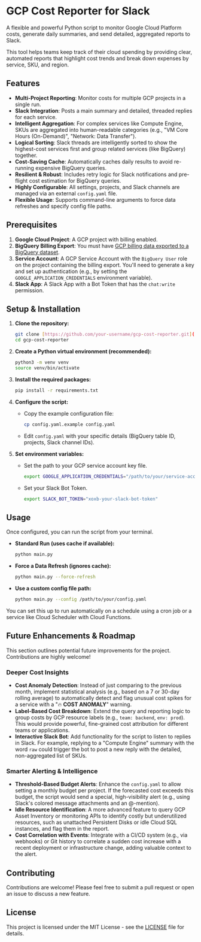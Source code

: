 # GCP Cost Reporter for Slack

A flexible and powerful Python script to monitor Google Cloud Platform costs, generate daily summaries, and send detailed, aggregated reports to Slack.

This tool helps teams keep track of their cloud spending by providing clear, automated reports that highlight cost trends and break down expenses by service, SKU, and region.

## Features

- **Multi-Project Reporting**: Monitor costs for multiple GCP projects in a single run.
- **Slack Integration**: Posts a main summary and detailed, threaded replies for each service.
- **Intelligent Aggregation**: For complex services like Compute Engine, SKUs are aggregated into human-readable categories (e.g., "VM Core Hours (On-Demand)", "Network: Data Transfer").
- **Logical Sorting**: Slack threads are intelligently sorted to show the highest-cost services first and group related services (like BigQuery) together.
- **Cost-Saving Cache**: Automatically caches daily results to avoid re-running expensive BigQuery queries.
- **Resilient & Robust**: Includes retry logic for Slack notifications and pre-flight cost estimation for BigQuery queries.
- **Highly Configurable**: All settings, projects, and Slack channels are managed via an external `config.yaml` file.
- **Flexible Usage**: Supports command-line arguments to force data refreshes and specify config file paths.

## Prerequisites

1.  **Google Cloud Project**: A GCP project with billing enabled.
2.  **BigQuery Billing Export**: You must have [GCP billing data exported to a BigQuery dataset](https://cloud.google.com/billing/docs/how-to/export-data-bigquery).
3.  **Service Account**: A GCP Service Account with the `BigQuery User` role on the project containing the billing export. You'll need to generate a key and set up authentication (e.g., by setting the `GOOGLE_APPLICATION_CREDENTIALS` environment variable).
4.  **Slack App**: A Slack App with a Bot Token that has the `chat:write` permission.

## Setup & Installation

1.  **Clone the repository:**
    ```bash
    git clone [https://github.com/your-username/gcp-cost-reporter.git](https://github.com/your-username/gcp-cost-reporter.git)
    cd gcp-cost-reporter
    ```

2.  **Create a Python virtual environment (recommended):**
    ```bash
    python3 -m venv venv
    source venv/bin/activate
    ```

3.  **Install the required packages:**
    ```bash
    pip install -r requirements.txt
    ```

4.  **Configure the script:**
    * Copy the example configuration file:
        ```bash
        cp config.yaml.example config.yaml
        ```
    * Edit `config.yaml` with your specific details (BigQuery table ID, projects, Slack channel IDs).

5.  **Set environment variables:**
    * Set the path to your GCP service account key file.
        ```bash
        export GOOGLE_APPLICATION_CREDENTIALS="/path/to/your/service-account-key.json"
        ```
    * Set your Slack Bot Token.
        ```bash
        export SLACK_BOT_TOKEN="xoxb-your-slack-bot-token"
        ```

## Usage

Once configured, you can run the script from your terminal.

* **Standard Run (uses cache if available):**
    ```bash
    python main.py
    ```

* **Force a Data Refresh (ignores cache):**
    ```bash
    python main.py --force-refresh
    ```

* **Use a custom config file path:**
    ```bash
    python main.py --config /path/to/your/config.yaml
    ```

You can set this up to run automatically on a schedule using a cron job or a service like Cloud Scheduler with Cloud Functions.

## Future Enhancements & Roadmap

This section outlines potential future improvements for the project. Contributions are highly welcome!

### Deeper Cost Insights

-   **Cost Anomaly Detection**: Instead of just comparing to the previous month, implement statistical analysis (e.g., based on a 7 or 30-day rolling average) to automatically detect and flag unusual cost spikes for a service with a "🔥 **COST ANOMALY**" warning.
-   **Label-Based Cost Breakdown**: Extend the query and reporting logic to group costs by GCP resource labels (e.g., `team: backend`, `env: prod`). This would provide powerful, fine-grained cost attribution for different teams or applications.
-   **Interactive Slack Bot**: Add functionality for the script to listen to replies in Slack. For example, replying to a "Compute Engine" summary with the word `raw` could trigger the bot to post a new reply with the detailed, non-aggregated list of SKUs.

### Smarter Alerting & Intelligence

-   **Threshold-Based Budget Alerts**: Enhance the `config.yaml` to allow setting a monthly budget per project. If the forecasted cost exceeds this budget, the script would send a special, high-visibility alert (e.g., using Slack's colored message attachments and an @-mention).
-   **Idle Resource Identification**: A more advanced feature to query GCP Asset Inventory or monitoring APIs to identify costly but underutilized resources, such as unattached Persistent Disks or idle Cloud SQL instances, and flag them in the report.
-   **Cost Correlation with Events**: Integrate with a CI/CD system (e.g., via webhooks) or Git history to correlate a sudden cost increase with a recent deployment or infrastructure change, adding valuable context to the alert.

## Contributing

Contributions are welcome! Please feel free to submit a pull request or open an issue to discuss a new feature.

## License

This project is licensed under the MIT License - see the [LICENSE](LICENSE) file for details.
